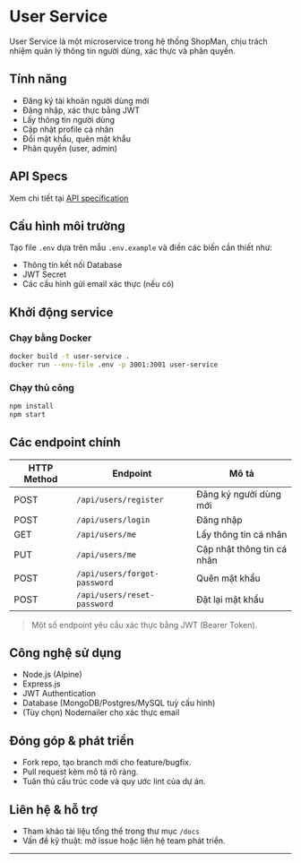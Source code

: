 # User Service

User Service là một microservice trong hệ thống ShopMan, chịu trách nhiệm quản lý thông tin người dùng, xác thực và phân quyền.

## Tính năng

- Đăng ký tài khoản người dùng mới
- Đăng nhập, xác thực bằng JWT
- Lấy thông tin người dùng
- Cập nhật profile cá nhân
- Đổi mật khẩu, quên mật khẩu
- Phân quyền (user, admin)

## API Specs

Xem chi tiết tại [API specification](../../docs/api-specs/user-service.yaml)

## Cấu hình môi trường

Tạo file `.env` dựa trên mẫu `.env.example` và điền các biến cần thiết như:
- Thông tin kết nối Database
- JWT Secret
- Các cấu hình gửi email xác thực (nếu có)

## Khởi động service

### Chạy bằng Docker

```sh
docker build -t user-service .
docker run --env-file .env -p 3001:3001 user-service
```

### Chạy thủ công

```sh
npm install
npm start
```

## Các endpoint chính

| HTTP Method | Endpoint             | Mô tả                             |
|-------------|----------------------|-----------------------------------|
| POST        | `/api/users/register`| Đăng ký người dùng mới            |
| POST        | `/api/users/login`   | Đăng nhập                         |
| GET         | `/api/users/me`      | Lấy thông tin cá nhân             |
| PUT         | `/api/users/me`      | Cập nhật thông tin cá nhân        |
| POST        | `/api/users/forgot-password` | Quên mật khẩu             |
| POST        | `/api/users/reset-password`  | Đặt lại mật khẩu            |

> Một số endpoint yêu cầu xác thực bằng JWT (Bearer Token).

## Công nghệ sử dụng

- Node.js (Alpine)
- Express.js
- JWT Authentication
- Database (MongoDB/Postgres/MySQL tuỳ cấu hình)
- (Tùy chọn) Nodemailer cho xác thực email

## Đóng góp & phát triển

- Fork repo, tạo branch mới cho feature/bugfix.
- Pull request kèm mô tả rõ ràng.
- Tuân thủ cấu trúc code và quy ước lint của dự án.

## Liên hệ & hỗ trợ

- Tham khảo tài liệu tổng thể trong thư mục `/docs`
- Vấn đề kỹ thuật: mở issue hoặc liên hệ team phát triển.

---